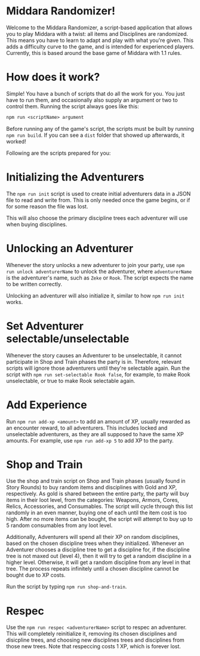 # Middara Randomizer!

Welcome to the Middara Randomizer, a script-based application that allows you to play Middara with a twist: all items and Disciplines are randomized.
This means you have to learn to adapt and play with what you're given.
This adds a difficulty curve to the game, and is intended for experienced players.
Currently, this is based around the base game of Middara with 1.1 rules.

# How does it work?

Simple! You have a bunch of scripts that do all the work for you. You just have to run them, and occasionally also supply an argument or two to control them.
Running the script always goes like this:

```txt
npm run <scriptName> argument
```

Before running any of the game's script, the scripts must be built by running `npm run build`. If you can see a `dist` folder that showed up afterwards, it worked!

Following are the scripts prepared for you:

# Initializing the Adventurers

The `npm run init` script is used to create initial adventurers data in a JSON file to read and write from. This is only needed once the game begins, or if for some reason the file was lost.

This will also choose the primary discipline trees each adventurer will use when buying disciplines.

# Unlocking an Adventurer

Whenever the story unlocks a new adventurer to join your party, use `npm run unlock adventurerName` to unlock the adventurer, where `adventurerName` is the adventurer's name, such as `Zeke` or `Rook`. The script expects the name to be written correctly.

Unlocking an adventurer will also initialize it, similar to how `npm run init` works.

# Set Adventurer selectable/unselectable

Whenever the story causes an Adventurer to be unselectable, it cannot participate in Shop and Train phases the party is in. Therefore, relevant scripts will ignore those adventurers until they're selectable again. Run the script with `npm run set-selectable Rook false`, for example, to make Rook unselectable, or true to make Rook selectable again.

# Add Experience

Run `npm run add-xp <amount>` to add an amount of XP, usually rewarded as an encounter reward, to all adventurers. This includes locked and unselectable adventurers, as they are all supposed to have the same XP amounts. For example, use `npm run add-xp 5` to add XP to the party.

# Shop and Train

Use the shop and train script on Shop and Train phases (usually found in Story Rounds) to buy random items and disciplines with Gold and XP, respectively. As gold is shared between the entire party, the party will buy items in their loot level, from the categories: Weapons, Armors, Cores, Relics, Accessories, and Consumables. The script will cycle through this list randomly in an even manner, buying one of each until the item cost is too high. After no more items can be bought, the script will attempt to buy up to 5 random consumables from any loot level.

Additionally, Adventurers will spend all their XP on random disciplines, based on the chosen discipline trees when they initialized. Whenever an Adventurer chooses a discipline tree to get a discipline for, if the discipline tree is not maxed out (level 4), then it will try to get a random discipline in a higher level. Otherwise, it will get a random discipline from any level in that tree. The process repeats infinitely until a chosen discipline cannot be bought due to XP costs.

Run the script by typing `npm run shop-and-train`.

# Respec

Use the `npm run respec <adventurerName>` script to respec an adventurer. This will completely reinitialize it, removing its chosen disciplines and disicpline trees, and choosing new disciplines trees and disciplines from those new trees. Note that respeccing costs 1 XP, which is forever lost.
